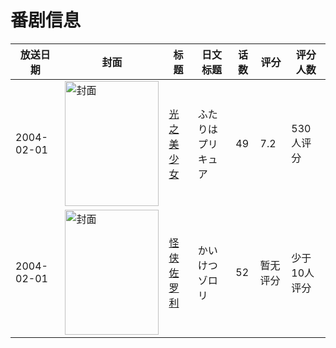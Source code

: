 # 番剧信息

|放送日期|封面|标题|日文标题|话数|评分|评分人数|
|---|---|---|---|---|---|---|
|2004-02-01|<img src="//lain.bgm.tv/pic/cover/c/5e/dc/4243_O11HO.jpg" alt="封面" style="width:150px;height:200px;object-fit:cover;">|[光之美少女](https://bangumi.tv/subject/4243)|ふたりはプリキュア|49|7.2|530人评分|
|2004-02-01|<img src="//lain.bgm.tv/pic/cover/c/53/c3/209548_k2y3x.jpg" alt="封面" style="width:150px;height:200px;object-fit:cover;">|[怪侠佐罗利](https://bangumi.tv/subject/209548)|かいけつゾロリ|52|暂无评分|少于10人评分|
